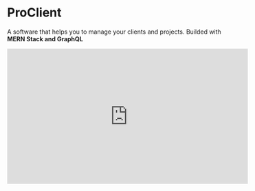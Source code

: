 # ProClient
A software that helps you to manage your clients and projects. Builded with **MERN Stack and GraphQL**

<div class="embed-responsive embed-responsive-16by9">
<iframe width="560" height="315" src="https://www.youtube.com/embed/YjCGZZa5jEs" frameborder="0" allow="accelerometer; autoplay; encrypted-media; gyroscope; picture-in-picture" allowfullscreen></iframe>
</div>
